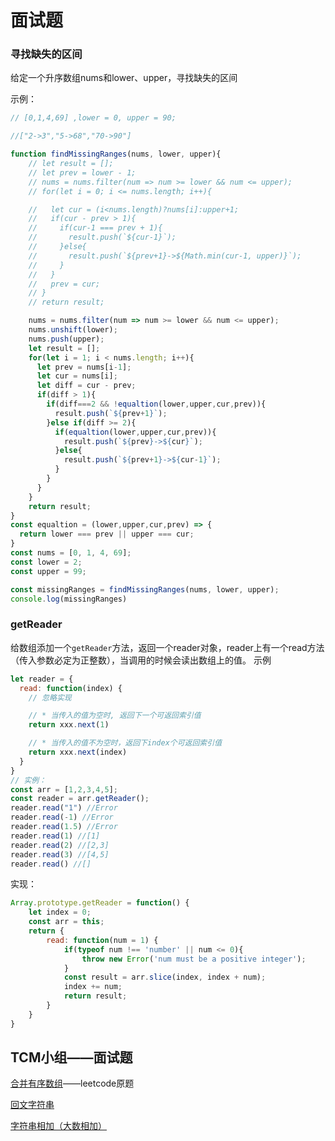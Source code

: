 # 面试题

### 寻找缺失的区间
给定一个升序数组nums和lower、upper，寻找缺失的区间

示例：
```js
// [0,1,4,69] ,lower = 0, upper = 90;

//["2->3","5->68","70->90"]
```

```js
function findMissingRanges(nums, lower, upper){
    // let result = [];
    // let prev = lower - 1;
    // nums = nums.filter(num => num >= lower && num <= upper);
    // for(let i = 0; i <= nums.length; i++){

    //   let cur = (i<nums.length)?nums[i]:upper+1;
    //   if(cur - prev > 1){
    //     if(cur-1 === prev + 1){
    //       result.push(`${cur-1}`);
    //     }else{
    //       result.push(`${prev+1}->${Math.min(cur-1, upper)}`);
    //     }
    //   }
    //   prev = cur;
    // }
    // return result;

    nums = nums.filter(num => num >= lower && num <= upper);
    nums.unshift(lower);
    nums.push(upper);
    let result = [];
    for(let i = 1; i < nums.length; i++){
      let prev = nums[i-1];
      let cur = nums[i];
      let diff = cur - prev;
      if(diff > 1){
        if(diff===2 && !equaltion(lower,upper,cur,prev)){
          result.push(`${prev+1}`);
        }else if(diff >= 2){
          if(equaltion(lower,upper,cur,prev)){
            result.push(`${prev}->${cur}`);
          }else{
            result.push(`${prev+1}->${cur-1}`);
          }
        }
      }
    }
    return result;
}
const equaltion = (lower,upper,cur,prev) => {
  return lower === prev || upper === cur;
}
const nums = [0, 1, 4, 69];
const lower = 2;
const upper = 99;

const missingRanges = findMissingRanges(nums, lower, upper);
console.log(missingRanges)
```


### getReader
给数组添加一个`getReader`方法，返回一个reader对象，reader上有一个read方法（传入参数必定为正整数），当调用的时候会读出数组上的值。
示例
```js
let reader = {
  read: function(index) {
    // 忽略实现

    // * 当传入的值为空时, 返回下一个可返回索引值
    return xxx.next(1)

    // * 当传入的值不为空时，返回下index个可返回索引值
    return xxx.next(index)
  }
}
// 实例：
const arr = [1,2,3,4,5];
const reader = arr.getReader();
reader.read("1") //Error
reader.read(-1) //Error
reader.read(1.5) //Error
reader.read(1) //[1]
reader.read(2) //[2,3]
reader.read(3) //[4,5]
reader.read() //[]
```


实现：
```js
Array.prototype.getReader = function() {
    let index = 0;
    const arr = this;
    return {
        read: function(num = 1) {
            if(typeof num !== 'number' || num <= 0){
                throw new Error('num must be a positive integer');
            }
            const result = arr.slice(index, index + num);
            index += num;
            return result;
        }
    }
}

```







## TCM小组——面试题

[合并有序数组](https://leetcode.cn/problems/merge-sorted-array/)——leetcode原题

[回文字符串](https://leetcode.cn/problems/valid-palindrome/description/)

[字符串相加（大数相加）](https://leetcode.cn/problems/add-strings/)



